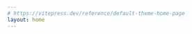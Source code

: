 ```yaml
---
# https://vitepress.dev/reference/default-theme-home-page
layout: home
---
```


<style>

.name{
   color: transparent !important;
    background: -webkit-linear-gradient(10deg, rgb(189, 52, 254) 5%, rgb(228, 52, 152) 15%) text !important;
}
  .slogan{
    text-align:center;
  }

/* 文章标题样式 */
  .VPDoc h1 {
    color: transparent !important;
    background: -webkit-linear-gradient(10deg, rgb(189, 52, 254) 5%, rgb(228, 52, 152) 15%) text !important;
}


/* :root {
  --vp-home-hero-name-color: transparent;
  --vp-home-hero-name-background: -webkit-linear-gradient(120deg, #bd34fe 30%, #41d1ff);


  --vp-home-hero-image-background-image: linear-gradient(-45deg, #bd34fe 50%, #47caff 50%);
  --vp-home-hero-image-filter: blur(44px);
} */

/* 彩虹动画 */
:root {
  animation: rainbow 12s linear infinite;
}

@media (min-width: 640px) {
  :root {
    --vp-home-hero-image-filter: blur(56px);
  }
}

@media (min-width: 960px) {
  :root {
    --vp-home-hero-image-filter: blur(68px);
  }
}
</style>
